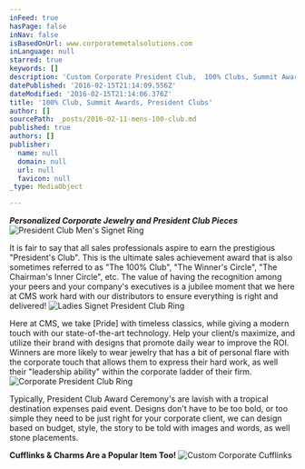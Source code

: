 ```yaml
---
inFeed: true
hasPage: false
inNav: false
isBasedOnUrl: www.corporatemetalsolutions.com
inLanguage: null
starred: true
keywords: []
description: 'Custom Corporate President Club,  100% Clubs, Summit Awards'
datePublished: '2016-02-15T21:14:09.556Z'
dateModified: '2016-02-15T21:14:06.376Z'
title: '100% Club, Summit Awards, President Clubs'
author: []
sourcePath: _posts/2016-02-11-mens-100-club.md
published: true
authors: []
publisher:
  name: null
  domain: null
  url: null
  favicon: null
_type: MediaObject

---
```

**_Personalized Corporate Jewelry and President Club Pieces_**
![President Club Men's Signet Ring](https://the-grid-user-content.s3-us-west-2.amazonaws.com/6ff0b69a-4490-4f81-8cdd-004828da4a3a.jpg)

It is fair to say that all sales professionals aspire to earn the prestigious "President's Club".  This is the ultimate sales achievement award that is also sometimes referred to as "The 100% Club", "The Winner's Circle", "The Chairman's Inner Circle", etc.  The value of having the recognition among your peers and your company's executives is a jubilee moment that we here at CMS work hard with our distributors to ensure everything is right and delivered!  ![Ladies Signet President Club Ring](https://the-grid-user-content.s3-us-west-2.amazonaws.com/08658469-d6f6-447f-91b6-102ba0141a6b.jpg)

Here at CMS, we take \[Pride\] with timeless classics, while giving a modern touch with our state-of-the-art technology.  Help your client/s maximize, and utilize their brand with designs that promote daily wear to improve the ROI.  Winners are more likely to wear jewelry that has a bit of personal flare with the corporate touch that allows them to express their hard work, as well their "leadership ability" within the corporate ladder of their firm.
![Corporate President Club Ring](https://the-grid-user-content.s3-us-west-2.amazonaws.com/20bb3bb2-9afa-4e8c-a60c-dc19f52fff87.jpg)

Typically, President Club Award Ceremony's are lavish with a tropical destination expenses paid event.  Designs don't have to be too bold, or too simple they need to be just right for your corporate client, we can design based on budget, style, the story to be told with images and words, as well stone placements.

**Cufflinks & Charms Are a Popular Item Too!**
![Custom Corporate Cufflinks](https://the-grid-user-content.s3-us-west-2.amazonaws.com/ad5ed2bc-b25e-4a15-96ce-af3a8e512c2f.jpg)